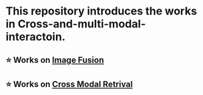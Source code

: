# This repository introduces the works in **Cross-and-multi-modal-interactoin**.


## ⭐ Works on [Image Fusion](Image-Fusion/summary.md)
## ⭐ Works on [Cross Modal Retrival]()
